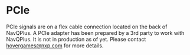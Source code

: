 # PCIe

PCIe signals are on a flex cable connection located on the back of NavQPlus. A PCIe adapter has been prepared by a 3rd party to work with NavQPlus. It is not in production as of yet. Please contact hovergames@nxp.com for more details.
